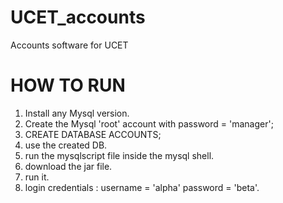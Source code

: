 # UCET_accounts
Accounts software for UCET


# HOW TO RUN
1. Install any Mysql version.
2. Create the Mysql 'root' account with password = 'manager';
3. CREATE DATABASE ACCOUNTS;
4. use the created DB.
5. run the mysqlscript file inside the mysql shell.
6. download the jar file.
7. run it.
8. login credentials : username = 'alpha'
                       password = 'beta'.

